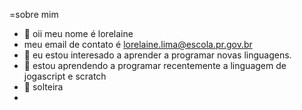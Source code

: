 =sobre mim 
- 👋 oii meu nome é lorelaine
- meu email de contato é lorelaine.lima@escola.pr.gov.br
- 👀 eu estou interesado a aprender a programar novas linguagens.
- 🌱 estou aprendendo a programar recentemente a linguagem de jogascript e scratch
- 💞️ solteira 
- 

